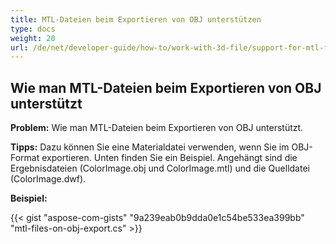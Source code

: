 ```yaml
---
title: MTL-Dateien beim Exportieren von OBJ unterstützen
type: docs
weight: 20
url: /de/net/developer-guide/how-to/work-with-3d-file/support-for-mtl-files-on-obj-export/
---
```



## **Wie man MTL-Dateien beim Exportieren von OBJ unterstützt**

**Problem:** Wie man MTL-Dateien beim Exportieren von OBJ unterstützt.

**Tipps:** Dazu können Sie eine Materialdatei verwenden, wenn Sie im OBJ-Format exportieren. Unten finden Sie ein Beispiel. Angehängt sind die Ergebnisdateien (ColorImage.obj und ColorImage.mtl) und die Quelldatei (ColorImage.dwf).

**Beispiel:**

{{< gist "aspose-com-gists" "9a239eab0b9dda0e1c54be533ea399bb" "mtl-files-on-obj-export.cs" >}}
